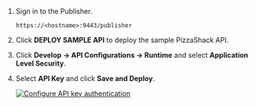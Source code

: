 
1. Sign in to the Publisher.  
    
     `https://<hostname>:9443/publisher`

2. Click **DEPLOY SAMPLE API** to deploy the sample PizzaShack API.

3. Click **Develop -> API Configurations -> Runtime** and select **Application Level Security**.

4. Select **API Key** and click **Save and Deploy**.

     [![Configure API key authentication](https://apim.docs.wso2.com/en/4.1.0/assets/img/learn/api-key-option.png)](https://apim.docs.wso2.com/en/4.0.0/assets/img/learn/api-key-option.png)
     